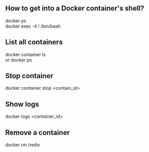 ## How to get into a Docker container's shell?
  docker ps  
  docker exec -it !<mycontainer> /bin/bash

## List all containers
  docker container ls  
  or docker ps

## Stop container
  docker container stop <contain_id>

## Show logs
  docker logs <container_id>

## Remove a container
  docker rm /redis
  
